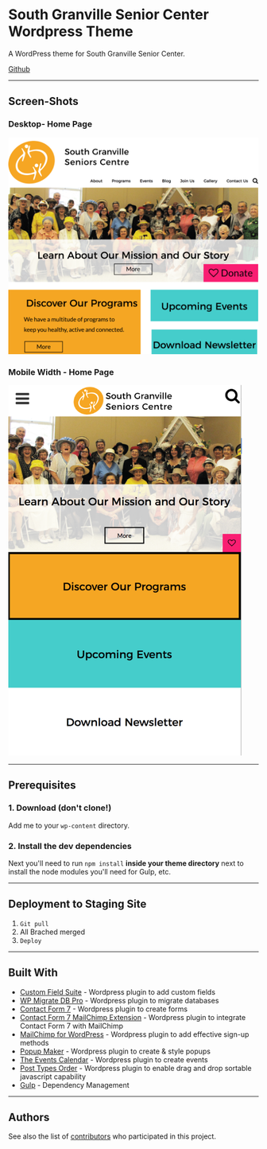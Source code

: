 # South Granville Senior Center Wordpress Theme

A WordPress theme for South Granville Senior Center.

[Github](https://github.com/redacademy/granville-spring-2017)

---


## Screen-Shots

### Desktop- Home Page

<img src="assets/images/sgsc-desktop-screenshot.png" width="1024px" alt="sgsc desktop screenshot">

### Mobile Width - Home Page

<img src="assets/images/sgsc-mobile-screenshot.png" width="470px" alt="sgsc mobile screenshot">


---


## Prerequisites

### 1. Download (don't clone!)

Add me to your `wp-content` directory.

### 2. Install the dev dependencies

Next you'll need to run `npm install` **inside your theme directory** next to install the node modules you'll need for Gulp, etc.

---


## Deployment to Staging Site

  1. `Git pull`
  2. All Brached merged
  3. `Deploy`

---


## Built With

  - [Custom Field Suite](https://www.http://customfieldsuite.com/) - Wordpress plugin to add custom fields
  - [WP Migrate DB Pro](https://deliciousbrains.com/wp-migrate-db-pro/) - Wordpress plugin to migrate databases
  - [Contact Form 7](https://contactform7.com/) - Wordpress plugin to create forms
  - [Contact Form 7 MailChimp Extension](http://renzojohnson.com/contributions/contact-form-7-mailchimp-extension) - Wordpress plugin to integrate Contact Form 7 with MailChimp
  - [MailChimp for WordPress](https://mc4wp.com/#utm_source=wp-plugin&utm_medium=mailchimp-for-wp&utm_campaign=plugins-page) - Wordpress plugin to add effective sign-up methods
  - [Popup Maker](https://wppopupmaker.com/?utm_capmaign=PluginInfo&utm_source=plugin-header&utm_medium=plugin-uri) - Wordpress plugin to create & style popups
  - [The Events Calendar](https://wordpress.org/plugins/the-events-calendar/) - Wordpress plugin to create events
  - [Post Types Order](https://wordpress.org/plugins/post-types-order/) - Wordpress plugin to enable drag and drop sortable javascript capability
  - [Gulp](https://http://gulpjs.com/) - Dependency Management

--- 


## Authors

See also the list of [contributors](https://github.com/redacademy/granville-spring-2017/graphs/contributors/) who participated in this project.





